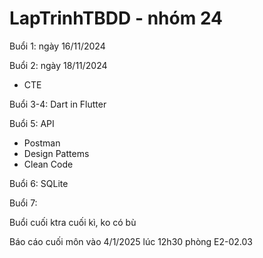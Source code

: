 # LapTrinhTBDD - nhóm 24

Buổi 1: ngày 16/11/2024

Buổi 2: ngày 18/11/2024 
 - CTE

Buổi 3-4: Dart in Flutter

Buổi 5: API
 - Postman
 - Design Pattems
 - Clean Code

Buổi 6: SQLite

Buổi 7: 

Buổi cuối ktra cuối kì, ko có bù

Báo cáo cuối môn vào 4/1/2025 lúc 12h30 phòng E2-02.03